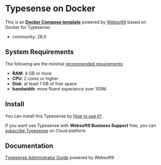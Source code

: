 # Typesense on Docker  

This is an **[Docker Compose template](https://github.com/Websoft9/docker-library)** powered by [Websoft9](https://www.websoft9.com) based on Docker for Typesense:


 - community:  28.0


## System Requirements

The following are the minimal [recommended requirements](https://typesense.org/docs/guide/install-typesense.html):

* **RAM**: 4 GB or more
* **CPU**: 2 cores or higher
* **Disk**: at least 1 GB of free space
* **bandwidth**: more fluent experience over 100M  

## Install

You can install this Typesense by [How to use it?](https://github.com/Websoft9/docker-library#how-to-use-it).   

If you want use Typesense with **Websoft9 Business Support** free, you can [subscribe Typesense](https://www.websoft9.com/apps) on Cloud platform

## Documentation

[Typesense Administrator Guide](https://support.websoft9.com/docs/typesense) powered by Websoft9